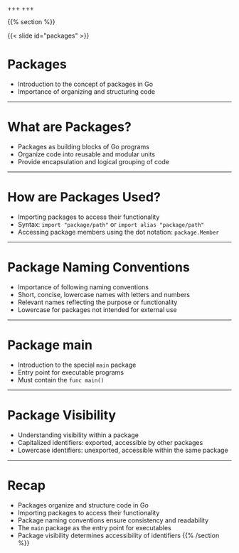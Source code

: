 +++
+++

{{% section %}}

{{< slide id="packages" >}}
# Packages

- Introduction to the concept of packages in Go
- Importance of organizing and structuring code

---
# What are Packages?

- Packages as building blocks of Go programs
- Organize code into reusable and modular units
- Provide encapsulation and logical grouping of code

---
# How are Packages Used?

- Importing packages to access their functionality
- Syntax: `import "package/path"` or `import alias "package/path"`
- Accessing package members using the dot notation: `package.Member`

---
# Package Naming Conventions

- Importance of following naming conventions
- Short, concise, lowercase names with letters and numbers
- Relevant names reflecting the purpose or functionality
- Lowercase for packages not intended for external use

---
# Package main

- Introduction to the special `main` package
- Entry point for executable programs
- Must contain the `func main()`

---
# Package Visibility

- Understanding visibility within a package
- Capitalized identifiers: exported, accessible by other packages
- Lowercase identifiers: unexported, accessible within the same package

---
# Recap

- Packages organize and structure code in Go
- Importing packages to access their functionality
- Package naming conventions ensure consistency and readability
- The `main` package as the entry point for executables
- Package visibility determines accessibility of identifiers
{{% /section %}}